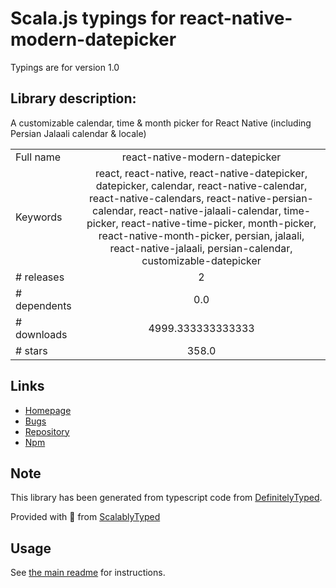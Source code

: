 
# Scala.js typings for react-native-modern-datepicker

Typings are for version 1.0

## Library description:
A customizable calendar, time & month picker for React Native (including Persian Jalaali calendar & locale)

|                    |                 |
| ------------------ | :-------------: |
| Full name          | react-native-modern-datepicker |
| Keywords           | react, react-native, react-native-datepicker, datepicker, calendar, react-native-calendar, react-native-calendars, react-native-persian-calendar, react-native-jalaali-calendar, time-picker, react-native-time-picker, month-picker, react-native-month-picker, persian, jalaali, react-native-jalaali, persian-calendar, customizable-datepicker |
| # releases         | 2 |
| # dependents       | 0.0 |
| # downloads        | 4999.333333333333 |
| # stars            | 358.0 |

## Links
- [Homepage](https://hosseinshabani.github.io/react-native-modern-datepicker/)
- [Bugs](https://github.com/HosseinShabani/react-native-modern-datepicker/issues)
- [Repository](https://github.com/HosseinShabani/react-native-modern-datepicker)
- [Npm](https://www.npmjs.com/package/react-native-modern-datepicker)
    


## Note
This library has been generated from typescript code from [DefinitelyTyped](https://definitelytyped.org).

Provided with :purple_heart: from [ScalablyTyped](https://github.com/oyvindberg/ScalablyTyped)

## Usage
See [the main readme](../../readme.md) for instructions.


